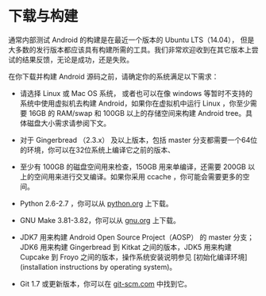 # 下载与构建

通常内部测试 Android 的构建是在最近一个版本的 Ubuntu LTS（14.04）， 但是大多数的发行版本都应该具有构建所需的工具。我们非常欢迎收到在其它版本上尝试的结果反馈，无论是成功，还是失败。            

在你下载并构建 Android 源码之前，请确定你的系统满足以下需求：                     

- 请选择 Linux 或 Mac OS 系统， 或者也可以在像 windows 等暂时不支持的系统中使用虚拟机去构建 Android，如果你在虚拟机中运行 Linux ，你至少需要 16GB 的 RAM/swap 和 100GB 以上的存储空间来构建 Android tree。具体磁盘大小需求请参阅下文。            

- 对于 Gingerbread （2.3.x） 及以上版本，包括 master 分支都需要一个64位的环境，你可以在32位系统上编译它之前的版本、       

- 至少有 100GB 的磁盘空间用来检查，150GB 用来单编译，还需要 200GB 以上的空间用来进行交叉编译。如果你采用 ccache ，你可能会需要更多的空间。                        

- Python 2.6-2.7 ，你可以从 [python.org](https://www.python.org/downloads/) 上下载。               

- GNU Make 3.81-3.82，你可以从 [gnu.org](http://ftp.gnu.org/gnu/make/) 上下载。                                      

- JDK7 用来构建 Android Open Source Project（AOSP） 的 master 分支；JDK6 用来构建 Gingerbread 到 Kitkat 之间的版本，JDK5 用来构建 Cupcake 到 Froyo 之间的版本，操作系统安装说明参见 [初始化编译环境](installation instructions by operating system)。                   

- Git 1.7 或更新版本，你可以在 [git-scm.com](http://git-scm.com/download) 中找到它。                       


